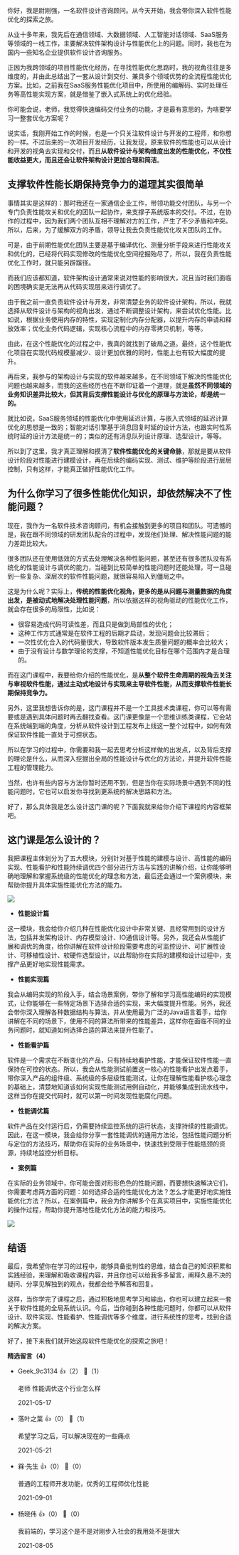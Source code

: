 你好，我是尉刚强，一名软件设计咨询顾问。从今天开始，我会带你深入软件性能优化的探索之旅。

从业十多年来，我先后在通信领域、大数据领域、人工智能对话领域、SaaS服务等领域的一线工作，主要解决软件架构设计与性能优化上的问题。同时，我也在为国内一些知名企业提供软件设计咨询服务。

正因为我跨领域的项目性能优化经历，在寻找性能优化思路时，我的视角往往是多维度的，并由此总结出了一套从设计到交付、兼具多个领域优势的全流程性能优化方案。比如，之前我在SaaS服务性能优化项目中，所使用的编解码、实时处理任务等高性能实现方案，就是借鉴了嵌入式系统上的优化经验。

你可能会说，老师，我觉得快速编码交付业务的功能，才是最有意思的，为啥要学习一整套优化方案呢？

说实话，我刚开始工作的时候，也是一个只关注软件设计与开发的工程师，和你想的一样。不过后来的一次项目开发经历，让我发现，原来软件的性能也可以从设计和开发的视角去实现和交付，而且**从软件设计与架构维度出发的性能优化，不仅性能收益更大，而且还会让软件架构设计更加合理和简洁**。

## 支撑软件性能长期保持竞争力的道理其实很简单

事情其实是这样的：那时我还在一家通信企业工作，带领功能交付团队，与另一个专门负责性能攻关和优化的团队一起协作，来支撑子系统版本的交付。不过，在协作的过程中，因为我们两个团队互相不理解对方的工作，产生了不少矛盾和冲突。所以，后来，为了缓解双方的矛盾，领导让我去负责性能优化攻关团队的工作。

可是，由于前期性能优化团队主要是基于编译优化、测量分析手段来进行性能攻关和优化的，已经将代码实现修改的性能优化空间挖掘殆尽了，所以，我在负责性能优化工作时，就只能另辟蹊径。

而我们应该都知道，软件架构设计通常来说对性能的影响很大，况且当时我们面临的困境确实是无法再从代码实现层来进行调优了。

由于我之前一直负责软件设计与开发，非常清楚业务的软件设计架构，所以，我就选择从软件设计与架构的视角出发，通过不断调整设计架构，来尝试优化性能。比如说，根据业务使用内存的特性，实现定制化内存分配器，以提升内存的申请和释放效率；优化业务代码逻辑，实现核心流程中的内存零拷贝机制，等等。

由此，在这个性能优化的过程之中，我真的就找到了破局之道。最终，这个性能优化项目在实现代码规模量减少、设计更加优雅的同时，性能上也有较大幅度的提升。

再后来，我参与的架构设计与实现的软件越来越多，在不同领域下解决的性能优化问题也越来越多，而我的这些经历也在不断印证着一个道理，就是**虽然不同领域的业务知识差异比较大，但其背后支撑性能设计与优化的原理与方法论，却是统一的。**

就比如说，SaaS服务领域的性能优化中使用延迟计算，与嵌入式领域的延迟计算优化的思想是一致的；智能对话引擎基于消息回复时延的设计方法，也跟实时性系统时延的设计方法是统一的；类似的还有消息队列设计原理、选型设计，等等。

所以到了这里，我才真正理解和摸清了**软件性能优化的关键命脉**，那就是要从软件设计阶段对性能进行建模设计，再在后续的编码实现、测试、维护等阶段进行层层控制，只有这样，才能真正做好性能优化工作。

## 为什么你学习了很多性能优化知识，却依然解决不了性能问题？

现在，我作为一名软件技术咨询顾问，有机会接触到更多的项目和团队。可遗憾的是，我在跟不同领域的研发团队配合的过程中，发现他们处理、解决性能问题的能力差距比较大。

很多团队还在使用低效的方式去处理解决各种性能问题，甚至还有很多团队没有系统化的性能设计与调优的能力，当碰到比较简单的性能问题时还能处理，可一旦碰到一些复杂、深层次的软件性能问题，就很容易陷入到僵局之中。

这是为什么呢？实际上，**传统的性能优化视角，更多的是从问题与测量数据的角度出发，是被动式地解决处理性能问题**，所以依据这样的视角驱动的性能优化工作，就会存在很多的局限性，比如说：

- 很容易造成代码可读性差，而且只是做到局部性的优化；
- 这种工作方式通常是在软件工程的后期才启动，发现问题会比较滞后；
- 一次性优化合入的代码量很大，导致软件版本发生质量问题的概率会比较大；
- 由于没有设计与数学理论的支撑，不知道性能优化目标在哪个范围内才是合理的。

而在这门课程中，我要给你介绍的性能优化，是**从整个软件生命周期的视角去关注与审视软件性能，通过主动式地设计与实现来主导软件性能，从而支撑软件性能长期保持竞争力。**

另外，这里我想告诉你的是，这门课程并不是一个工具技术类课程，你可以等有需要或是遇到具体问题时再去翻找查看。这门课更像是一个思维训练类课程，它会站在系统端到端的角度，分析从软件设计到工程发布上线这一整个过程中，如何有效保证软件性能一直处于可控状态。

所以在学习的过程中，你需要和我一起去思考分析这样做的出发点，以及背后支撑的理论是什么，从而深入挖掘出全局的性能设计与优化的方法论，并提升软件性能工程的管理能力。

当然，也许有些内容与方法你暂时还用不到，但是当你在实际场景中遇到不同的性能问题时，它也可以启发你寻找到更系统的解决思路和方法。

好了，那么具体我是怎么设计这门课的呢？下面我就来给你介绍下课程的内容框架吧。

## 这门课是怎么设计的？

我把课程主体划分为了五大模块，分别针对基于性能的建模与设计、高性能的编码实现、性能看护和性能持续调优四个部分进行方法与实践的讲解介绍，让你能够明确地理解和掌握系统级的性能优化的理念和方法，最后还会通过一个案例模块，来帮助你提升具体实施性能优化方法的能力。

![](https://static001.geekbang.org/resource/image/a8/f9/a8bceeee63893778620b170cf24744f9.jpg?wh=2000%2A1125)

- **性能设计篇**

这一模块，我会给你介绍几种在性能优化设计中非常关键、且经常用到的设计方法，包括并发架构设计、内存模型设计、IO通信设计等。另外，我还会从性能扩展和调优的角度，给你讲解在软件设计阶段需要考虑的可监控设计、可扩展性设计、可移植性设计、软硬件选型设计，以此帮助你在实际的建模和设计过程中，支撑产品更好地实现性能需求。

- **性能实现篇**

我会从编码实现的阶段入手，结合场景案例，带你了解和学习高性能编码的实现模式，让你能够在一些特定场景下选择合适的实现，来大幅度提升性能。另外，我还会带你深入理解各种数据结构与算法，并从使用最为广泛的Java语言着手，给你讲解在不同的场景下，使用不同的算法所带来的性能差异，这样你在面临不同的业务问题时，就知道如何选择合适的算法来提升性能了。

- **性能看护篇**

软件是一个需求在不断变化的产品，只有持续地看护性能，才能保证软件性能一直保持在可控的状态。所以，我会从性能测试前置这一核心的性能看护出发点着手，带你深入产品的组件级、系统级的多层级性能测试，让你在理解性能看护核心理念的基础上，清楚地知道该如何实现性能测试用例自动化，并能够集成到流水线中，这样当你在提交代码时，就可以第一时间发现性能腐化问题。

- **性能调优篇**

软件产品在交付运行后，仍需要持续监控系统的运行状态，支撑持续的性能调优。因此，在这一模块，我会给你分享一套性能调优的通用方法论，包括性能问题分析与定位的方法技巧，帮助你在实际的业务场景中，快速找到受限于性能瓶颈的资源，持续地监控分析目标。

- **案例篇**

在实际的业务领域中，你可能会面对形形色色的性能问题，而要想快速解决它们，你需要考虑两方面的问题：如何选择合适的性能优化方法？怎么才能更好地实施性能优化方法？所以，在案例篇中，我会为你讲解多个在真实项目中，实施性能优化的操作过程，帮助你提升落地性能优化方法的能力和技巧。

![](https://static001.geekbang.org/resource/image/88/c3/887dbcd2fec15b7e4900eb71cdab09c3.jpg?wh=751%2A2613)

## 结语

最后，我希望你在学习的过程中，能够具备批判性的思维，结合自己的知识积累和实践经验，来理解和吸收课程内容，并且你也可以给我多多留言，阐释久悬不决的疑问、分享见解独到的观点，我都会给予解答和回复。

这样，当你学完了课程之后，通过积极地思考学习和输出，你也可以建立起来一套关于软件性能的全局系统认识。今后，当你碰到各种性能问题时，你都可以从软件设计、软件实现、性能看护、性能调优等多个维度，进行系统性的思考，找到合适的解决方案。

好了，接下来我们就开始这段软件性能优化的探索之旅吧！
<div><strong>精选留言（4）</strong></div><ul>
<li><span>Geek_9c3134</span> 👍（2） 💬（1）<p>老师 性能调优这个行业怎么样</p>2021-05-17</li><br/><li><span>落叶之葉</span> 👍（0） 💬（1）<p>希望学习之后，可以解决现在的一些痛点</p>2021-05-21</li><br/><li><span>槑·先生</span> 👍（0） 💬（0）<p>普通的工程师开发功能，优秀的工程师优化性能</p>2021-09-01</li><br/><li><span>杨晓伟</span> 👍（0） 💬（0）<p>我前端的，学习这个是不是对刚步入社会的我用处不是很大</p>2021-08-05</li><br/>
</ul>